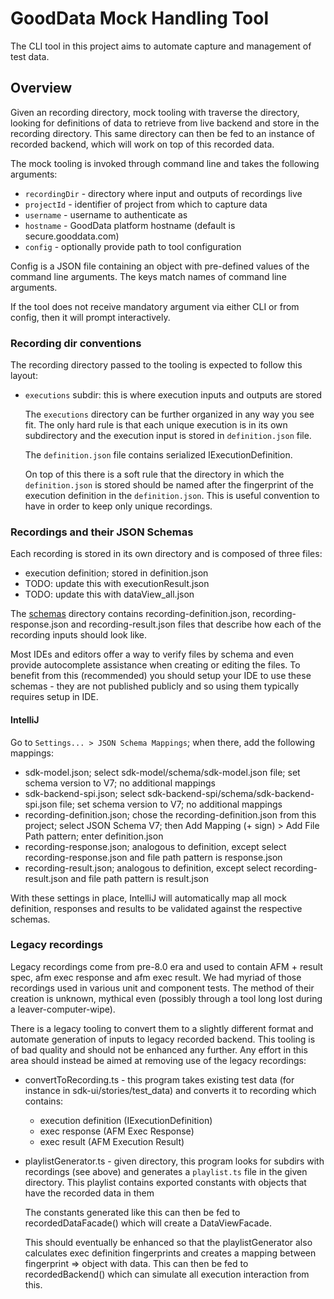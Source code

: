 # GoodData Mock Handling Tool

The CLI tool in this project aims to automate capture and management of test data.

## Overview

Given an recording directory, mock tooling with traverse the directory, looking for definitions of data to retrieve
from live backend and store in the recording directory. This same directory can then be fed to an instance of
recorded backend, which will work on top of this recorded data.

The mock tooling is invoked through command line and takes the following arguments:

-   `recordingDir` - directory where input and outputs of recordings live
-   `projectId` - identifier of project from which to capture data
-   `username` - username to authenticate as
-   `hostname` - GoodData platform hostname (default is secure.gooddata.com)
-   `config` - optionally provide path to tool configuration

Config is a JSON file containing an object with pre-defined values of the command line arguments. The keys match
names of command line arguments.

If the tool does not receive mandatory argument via either CLI or from config, then it will prompt interactively.

### Recording dir conventions

The recording directory passed to the tooling is expected to follow this layout:

-   `executions` subdir: this is where execution inputs and outputs are stored

    The `executions` directory can be further organized in any way you see fit. The only hard rule is that
    each unique execution is in its own subdirectory and the execution input is stored in `definition.json` file.

    The `definition.json` file contains serialized IExecutionDefinition.

    On top of this there is a soft rule that the directory in which the `definition.json` is stored should be
    named after the fingerprint of the execution definition in the `definition.json`. This is useful convention
    to have in order to keep only unique recordings.

### Recordings and their JSON Schemas

Each recording is stored in its own directory and is composed of three files:

-   execution definition; stored in definition.json
-   TODO: update this with executionResult.json
-   TODO: update this with dataView_all.json

The [schemas](schemas) directory contains recording-definition.json, recording-response.json and
recording-result.json files that describe how each of the recording inputs should look like.

Most IDEs and editors offer a way to verify files by schema and even provide autocomplete assistance when
creating or editing the files. To benefit from this (recommended) you should setup your IDE to use these schemas -
they are not published publicly and so using them typically requires setup in IDE.

#### IntelliJ

Go to `Settings... > JSON Schema Mappings`; when there, add the following mappings:

-   sdk-model.json; select sdk-model/schema/sdk-model.json file; set schema version to V7; no
    additional mappings
-   sdk-backend-spi.json; select sdk-backend-spi/schema/sdk-backend-spi.json file; set schema version to V7; no
    additional mappings
-   recording-definition.json; chose the recording-definition.json from this project; select JSON Schema V7;
    then Add Mapping (+ sign) > Add File Path pattern; enter definition.json
-   recording-response.json; analogous to definition, except select recording-response.json and file path pattern is
    response.json
-   recording-result.json; analogous to definition, except select recording-result.json and file path pattern is
    result.json

With these settings in place, IntelliJ will automatically map all mock definition, responses and results to be
validated against the respective schemas.

### Legacy recordings

Legacy recordings come from pre-8.0 era and used to contain AFM + result spec, afm exec response and afm exec result.
We had myriad of those recordings used in various unit and component tests. The method of their creation is unknown,
mythical even (possibly through a tool long lost during a leaver-computer-wipe).

There is a legacy tooling to convert them to a slightly different format and automate generation of inputs to
legacy recorded backend. This tooling is of bad quality and should not be enhanced any further. Any effort in
this area should instead be aimed at removing use of the legacy recordings:

-   convertToRecording.ts - this program takes existing test data (for instance in sdk-ui/stories/test_data)
    and converts it to recording which contains:

    -   execution definition (IExecutionDefinition)
    -   exec response (AFM Exec Response)
    -   exec result (AFM Execution Result)

-   playlistGenerator.ts - given directory, this program looks for subdirs with recordings (see above) and
    generates a `playlist.ts` file in the given directory. This playlist contains exported constants
    with objects that have the recorded data in them

    The constants generated like this can then be fed to recordedDataFacade() which will create a DataViewFacade.

    This should eventually be enhanced so that the playlistGenerator also calculates exec definition fingerprints
    and creates a mapping between fingerprint => object with data. This can then be fed to recordedBackend() which
    can simulate all execution interaction from this.
